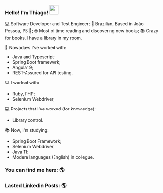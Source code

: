 ### Hello! I'm Thiago! <img src="https://raw.githubusercontent.com/MartinHeinz/MartinHeinz/master/wave.gif" width="30px">

💻 Software Developer and Test Engineer;
🏡 Brazilian, Based in João Pessoa, PB 📍;
🤓 Most of time reading and discovering new books;
📚 Crazy for books. I have a library in my room.

👷 Nowadays I've worked with:
* Java and Typescript;
* Spring Boot framework;
* Angular 9;
* REST-Assured for API testing.

💻 I worked with:
* Ruby, PHP;<br>
* Selenium Webdriver;<br>

💻 Projects that I've worked (for knowledge):
* Library control.<br>    

📚 Now, I'm studying:
* Spring Boot Framework;<br>
* Selenium Webdriver;<br>
* Java 11;<br>
* Modern languages (English) in collegue.<br>
  

### You can find me here: 🌎
  
  
### Lasted Linkedin Posts: 🌎
